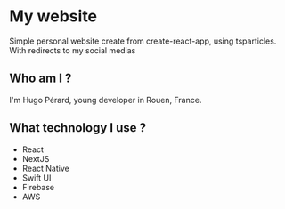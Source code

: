 # My website

Simple personal website create from create-react-app, using tsparticles. With redirects to my social medias

## Who am I ?

I'm Hugo Pérard, young developer in Rouen, France.

## What technology I use ?

- React
- NextJS
- React Native
- Swift UI
- Firebase
- AWS
